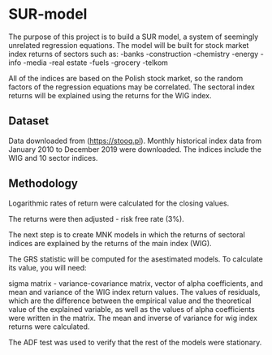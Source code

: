 # SUR-model

The purpose of this project is to build a SUR model, a system of seemingly unrelated regression equations. 
The model will be built for stock market index returns of sectors such as:
-banks
-construction
-chemistry
-energy
-info
-media
-real estate
-fuels
-grocery
-telkom

All of the indices are based on the Polish stock market, so the random factors of the regression equations may be correlated. The sectoral index returns will be explained using the returns for the WIG index. 

## Dataset
Data downloaded from (https://stooq.pl). Monthly historical index data from January 2010 to December 2019 were downloaded. 
The indices include the WIG and 10 sector indices.

## Methodology
Logarithmic rates of return were calculated for the closing values.

The returns were then adjusted - risk free rate (3%).

The next step is to create MNK models in which the returns of sectoral indices are explained by the returns of the main index (WIG).

The GRS statistic will be computed for the asestimated models. To calculate its value, you will need:

sigma matrix - variance-covariance matrix,
vector of alpha coefficients, and
mean and variance of the WIG index return values. 
The values of residuals, which are the difference between the empirical value and the theoretical value of the explained variable, as well as the values of alpha coefficients were written in the matrix. 
The mean and inverse of variance for wig index returns were calculated.

The ADF test was used to verify that the rest of the models were stationary. 
